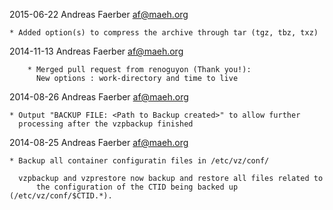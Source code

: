 2015-06-22 Andreas Faerber <af@maeh.org>

	* Added option(s) to compress the archive through tar (tgz, tbz, txz)

2014-11-13 Andreas Faerber <af@maeh.org>

        * Merged pull request from renoguyon (Thank you!):
          New options : work-directory and time to live

2014-08-26 Andreas Faerber <af@maeh.org>

	* Output "BACKUP FILE: <Path to Backup created>" to allow further
	  processing after the vzpbackup finished

2014-08-25 Andreas Faerber <af@maeh.org>

	* Backup all container configuratin files in /etc/vz/conf/

	  vzpbackup and vzprestore now backup and restore all files related to
          the configuration of the CTID being backed up (/etc/vz/conf/$CTID.*).
